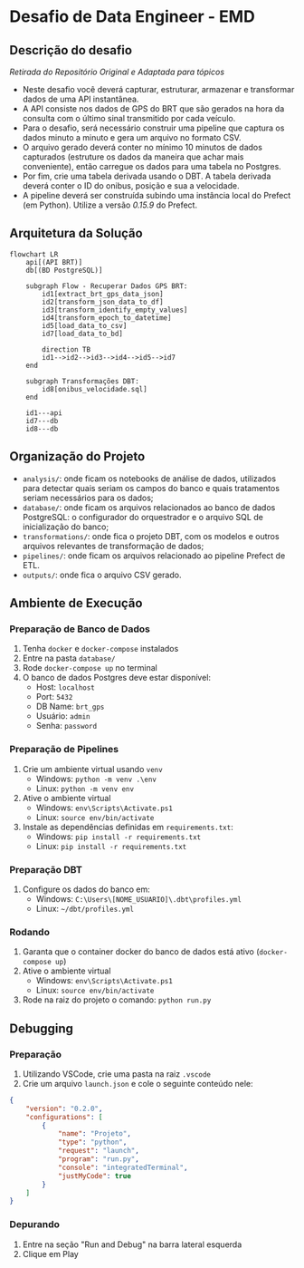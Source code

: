 # Desafio de Data Engineer - EMD

## Descrição do desafio
_Retirada do Repositório Original e Adaptada para tópicos_

- Neste desafio você deverá capturar, estruturar, armazenar e transformar dados de uma API instantânea. 
- A API consiste nos dados de GPS do BRT que são gerados na hora da consulta com o último sinal transmitido por cada veículo.
- Para o desafio, será necessário construir uma pipeline que captura os dados minuto a minuto e gera um arquivo no formato CSV. 
- O arquivo gerado deverá conter no mínimo 10 minutos de dados capturados (estruture os dados da maneira que achar mais conveniente), então carregue os dados para uma tabela no Postgres. 
- Por fim, crie uma tabela derivada usando o DBT. A tabela derivada deverá conter o ID do onibus, posição e sua a velocidade.
- A pipeline deverá ser construída subindo uma instância local do Prefect (em Python). Utilize a versão *0.15.9* do Prefect.

## Arquitetura da Solução
```mermaid
flowchart LR
    api[(API BRT)]
    db[(BD PostgreSQL)]

    subgraph Flow - Recuperar Dados GPS BRT:
        id1[extract_brt_gps_data_json]
        id2[transform_json_data_to_df]
        id3[transform_identify_empty_values]
        id4[transform_epoch_to_datetime]
        id5[load_data_to_csv]
        id7[load_data_to_bd]

        direction TB
        id1-->id2-->id3-->id4-->id5-->id7
    end

    subgraph Transformações DBT:
        id8[onibus_velocidade.sql]
    end

    id1---api
    id7---db
    id8---db
```

## Organização do Projeto

- `analysis/`: onde ficam os notebooks de análise de dados, utilizados para detectar quais seriam os campos do banco e quais tratamentos seriam necessários para os dados;
- `database/`: onde ficam os arquivos relacionados ao banco de dados PostgreSQL: o configurador do orquestrador e o arquivo SQL de inicialização do banco;
- `transformations/`: onde fica o projeto DBT, com os modelos e outros arquivos relevantes de transformação de dados;
- `pipelines/`: onde ficam os arquivos relacionado ao pipeline Prefect de ETL.
- `outputs/`: onde fica o arquivo CSV gerado.

## Ambiente de Execução

### Preparação de Banco de Dados

1. Tenha `docker` e `docker-compose` instalados
1. Entre na pasta `database/`
1. Rode `docker-compose up` no terminal
1. O banco de dados Postgres deve estar disponível:
    - Host: `localhost`
    - Port: `5432`
    - DB Name: `brt_gps`
    - Usuário: `admin`
    - Senha: `password`

### Preparação de Pipelines

1. Crie um ambiente virtual usando `venv`
    - Windows: `python -m venv .\env`
    - Linux: `python -m venv env`
1. Ative o ambiente virtual
    - Windows: `env\Scripts\Activate.ps1`
    - Linux: `source env/bin/activate`
1. Instale as dependências definidas em `requirements.txt`:
    - Windows: `pip install -r requirements.txt`
    - Linux: `pip install -r requirements.txt`

### Preparação DBT

1. Configure os dados do banco em:
    - Windows: `C:\Users\[NOME_USUARIO]\.dbt\profiles.yml`
    - Linux: `~/dbt/profiles.yml`

### Rodando

1. Garanta que o container docker do banco de dados está ativo (`docker-compose up`)
1. Ative o ambiente virtual
    - Windows: `env\Scripts\Activate.ps1`
    - Linux: `source env/bin/activate`
1. Rode na raiz do projeto o comando: `python run.py`

## Debugging

### Preparação

1. Utilizando VSCode, crie uma pasta na raiz `.vscode`
1. Crie um arquivo `launch.json` e cole o seguinte conteúdo nele:
```json
{
    "version": "0.2.0",
    "configurations": [
        {
            "name": "Projeto",
            "type": "python",
            "request": "launch",
            "program": "run.py",
            "console": "integratedTerminal",
            "justMyCode": true
        }
    ]
}
```
### Depurando

1. Entre na seção "Run and Debug" na barra lateral esquerda
1. Clique em Play
